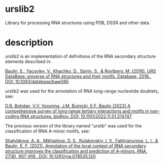 # urslib2
Library for processing RNA structures using PDB, DSSR and other data.

# description

urslib2 is an implementation of definitions of the RNA secondary structure elements described in:

[Baulin, E., Yacovlev, V., Khachko, D., Spirin, S., & Roytberg, M. (2016). URS DataBase: universe of RNA structures and their motifs. Database, 2016.. DOI: 10.1093/database/baw085](https://doi.org/10.1093/database/baw085)

urslib2 was used for the annotation of RNA long-range nucleotide doublets, see:

[D.R. Bohdan, V.V. Voronina, J.M. Bujnicki, E.F. Baulin (2022) A comprehensive survey of long-range tertiary interactions and motifs in non-coding RNA structures. bioRxiv. DOI: 10.1101/2022.11.01.514747](https://doi.org/10.1101/2022.11.01.514747)

The previous version of the library named "urslib" was used for the classification of RNA A-minor motifs, see:

[Shalybkova, A. A., Mikhailova, D. S., Kulakovskiy, I. V., Fakhranurova, L. I., & Baulin, E. F. (2021). Annotation of the local context of RNA secondary structure improves the classification and prediction of A-minors. RNA, 27(8), 907-919.. DOI: 10.1261/rna.078535.120](https://doi.org/10.1261/rna.078535.120)

